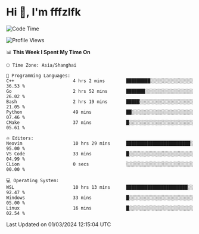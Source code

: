# Hi 👋, I'm fffzlfk

<!--START_SECTION:waka-->
![Code Time](http://img.shields.io/badge/Code%20Time-671%20hrs%2027%20mins-blue)

![Profile Views](http://img.shields.io/badge/Profile%20Views-3-blue)

📊 **This Week I Spent My Time On** 

```text
🕑︎ Time Zone: Asia/Shanghai

💬 Programming Languages: 
C++                      4 hrs 2 mins        █████████░░░░░░░░░░░░░░░░   36.53 % 
Go                       2 hrs 52 mins       ███████░░░░░░░░░░░░░░░░░░   26.02 % 
Bash                     2 hrs 19 mins       █████░░░░░░░░░░░░░░░░░░░░   21.05 % 
Python                   49 mins             ██░░░░░░░░░░░░░░░░░░░░░░░   07.46 % 
CMake                    37 mins             █░░░░░░░░░░░░░░░░░░░░░░░░   05.61 % 

🔥 Editors: 
Neovim                   10 hrs 29 mins      ████████████████████████░   95.00 % 
VS Code                  33 mins             █░░░░░░░░░░░░░░░░░░░░░░░░   04.99 % 
CLion                    0 secs              ░░░░░░░░░░░░░░░░░░░░░░░░░   00.00 % 

💻 Operating System: 
WSL                      10 hrs 13 mins      ███████████████████████░░   92.47 % 
Windows                  33 mins             █░░░░░░░░░░░░░░░░░░░░░░░░   05.00 % 
Linux                    16 mins             █░░░░░░░░░░░░░░░░░░░░░░░░   02.54 % 
```


 Last Updated on 01/03/2024 12:15:04 UTC
<!--END_SECTION:waka-->
